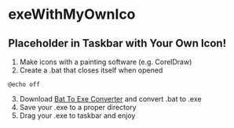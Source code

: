 # exeWithMyOwnIco
## Placeholder in Taskbar with Your Own Icon!
1. Make icons with a painting software (e.g. CorelDraw)
2. Create a .bat that closes itself when opened
```
@echo off
```
3. Download [Bat To Exe Converter](https://www.azofreeware.com/2009/07/bat-to-exe-converter-1500.html) and convert .bat to .exe
4. Save your .exe to a proper directory
5. Drag your .exe to taskbar and enjoy

